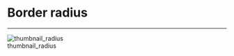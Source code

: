 
# Border radius

---

  
![thumbnail_radius](https://studio-assets.supernova.io/design-systems/27883/60a511c9-982e-439b-8a31-253bb44c95e3.png)  
thumbnail_radius  
